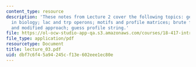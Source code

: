 ```yaml
---
content_type: resource
description: 'These notes from Lecture 2 cover the following topics: gene regulation
  in biology; lac and trp operons; motifs and profile matrices; brute force method
  and modified approach; guess profile string.'
file: https://ol-ocw-studio-app-qa.s3.amazonaws.com/courses/18-417-introduction-to-computational-molecular-biology-fall-2004/dbf7c6f45a94245cf13e602eee1ec80e_lecture_03.pdf
file_type: application/pdf
resourcetype: Document
title: lecture_03.pdf
uid: dbf7c6f4-5a94-245c-f13e-602eee1ec80e
---
```

